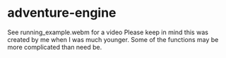 # adventure-engine
See running_example.webm for a video
Please keep in mind this was created by me when I was much younger. Some of the functions may be more complicated than need be.
